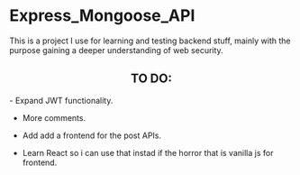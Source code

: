 # Express_Mongoose_API

This is a project I use for learning and testing backend stuff, mainly with the purpose gaining a deeper understanding of web security.

<h2 align="center">
TO DO:
</h2>
-   Expand JWT functionality.

-   More comments.

-   Add add a frontend for the post APIs.

-   Learn React so i can use that instad if the horror that is vanilla js for frontend.
